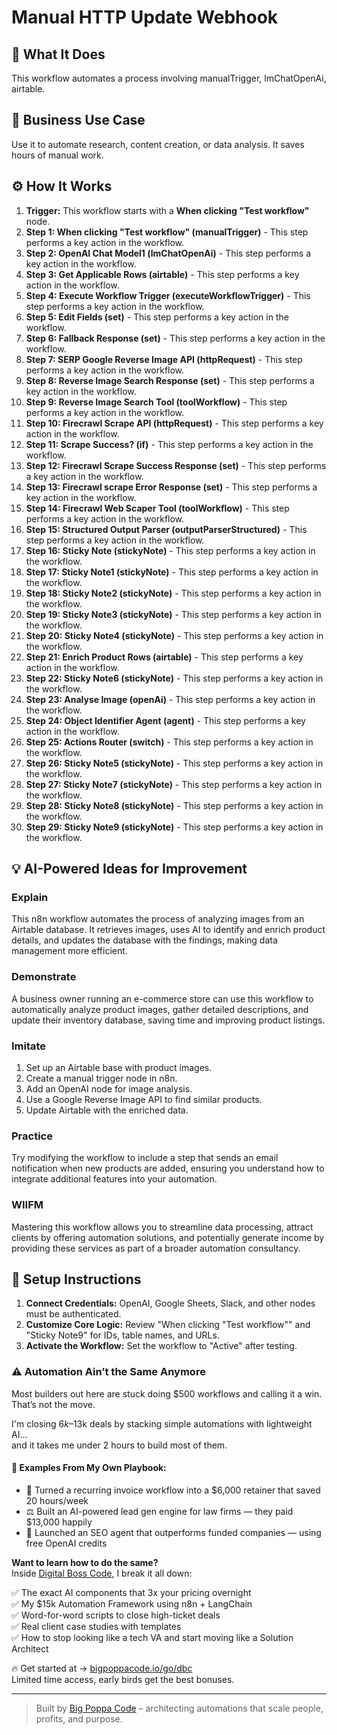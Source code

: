 # Manual HTTP Update Webhook

## 🚀 What It Does
This workflow automates a process involving manualTrigger, lmChatOpenAi, airtable.

## 💼 Business Use Case
Use it to automate research, content creation, or data analysis. It saves hours of manual work.

## ⚙️ How It Works
1.  **Trigger:** This workflow starts with a **When clicking "Test workflow"** node.
2. **Step 1: When clicking "Test workflow" (manualTrigger)** - This step performs a key action in the workflow.
3. **Step 2: OpenAI Chat Model1 (lmChatOpenAi)** - This step performs a key action in the workflow.
4. **Step 3: Get Applicable Rows (airtable)** - This step performs a key action in the workflow.
5. **Step 4: Execute Workflow Trigger (executeWorkflowTrigger)** - This step performs a key action in the workflow.
6. **Step 5: Edit Fields (set)** - This step performs a key action in the workflow.
7. **Step 6: Fallback Response (set)** - This step performs a key action in the workflow.
8. **Step 7: SERP Google Reverse Image API (httpRequest)** - This step performs a key action in the workflow.
9. **Step 8: Reverse Image Search Response (set)** - This step performs a key action in the workflow.
10. **Step 9: Reverse Image Search Tool (toolWorkflow)** - This step performs a key action in the workflow.
11. **Step 10: Firecrawl Scrape API (httpRequest)** - This step performs a key action in the workflow.
12. **Step 11: Scrape Success? (if)** - This step performs a key action in the workflow.
13. **Step 12: Firecrawl Scrape Success Response (set)** - This step performs a key action in the workflow.
14. **Step 13: Firecrawl scrape Error Response (set)** - This step performs a key action in the workflow.
15. **Step 14: Firecrawl Web Scaper Tool (toolWorkflow)** - This step performs a key action in the workflow.
16. **Step 15: Structured Output Parser (outputParserStructured)** - This step performs a key action in the workflow.
17. **Step 16: Sticky Note (stickyNote)** - This step performs a key action in the workflow.
18. **Step 17: Sticky Note1 (stickyNote)** - This step performs a key action in the workflow.
19. **Step 18: Sticky Note2 (stickyNote)** - This step performs a key action in the workflow.
20. **Step 19: Sticky Note3 (stickyNote)** - This step performs a key action in the workflow.
21. **Step 20: Sticky Note4 (stickyNote)** - This step performs a key action in the workflow.
22. **Step 21: Enrich Product Rows (airtable)** - This step performs a key action in the workflow.
23. **Step 22: Sticky Note6 (stickyNote)** - This step performs a key action in the workflow.
24. **Step 23: Analyse Image (openAi)** - This step performs a key action in the workflow.
25. **Step 24: Object Identifier Agent (agent)** - This step performs a key action in the workflow.
26. **Step 25: Actions Router (switch)** - This step performs a key action in the workflow.
27. **Step 26: Sticky Note5 (stickyNote)** - This step performs a key action in the workflow.
28. **Step 27: Sticky Note7 (stickyNote)** - This step performs a key action in the workflow.
29. **Step 28: Sticky Note8 (stickyNote)** - This step performs a key action in the workflow.
30. **Step 29: Sticky Note9 (stickyNote)** - This step performs a key action in the workflow.

## 💡 AI-Powered Ideas for Improvement
### Explain
This n8n workflow automates the process of analyzing images from an Airtable database. It retrieves images, uses AI to identify and enrich product details, and updates the database with the findings, making data management more efficient.

### Demonstrate
A business owner running an e-commerce store can use this workflow to automatically analyze product images, gather detailed descriptions, and update their inventory database, saving time and improving product listings.

### Imitate
1. Set up an Airtable base with product images.
2. Create a manual trigger node in n8n.
3. Add an OpenAI node for image analysis.
4. Use a Google Reverse Image API to find similar products.
5. Update Airtable with the enriched data.

### Practice
Try modifying the workflow to include a step that sends an email notification when new products are added, ensuring you understand how to integrate additional features into your automation.

### WIIFM
Mastering this workflow allows you to streamline data processing, attract clients by offering automation solutions, and potentially generate income by providing these services as part of a broader automation consultancy.

## 🔧 Setup Instructions
1. **Connect Credentials:** OpenAI, Google Sheets, Slack, and other nodes must be authenticated.
2. **Customize Core Logic:** Review "When clicking "Test workflow"" and "Sticky Note9" for IDs, table names, and URLs.
3. **Activate the Workflow:** Set the workflow to "Active" after testing.

### ⚠️ Automation Ain’t the Same Anymore

Most builders out here are stuck doing $500 workflows and calling it a win.  
That’s not the move.  

I'm closing $6k–$13k deals by stacking simple automations with lightweight AI...  
and it takes me under 2 hours to build most of them.

#### 🧠 Examples From My Own Playbook:
- 🔁 Turned a recurring invoice workflow into a $6,000 retainer that saved 20 hours/week  
- ⚖️ Built an AI-powered lead gen engine for law firms — they paid $13,000 happily  
- 🚀 Launched an SEO agent that outperforms funded companies — using free OpenAI credits  

**Want to learn how to do the same?**  
Inside [Digital Boss Code](https://bigpoppacode.io/go/dbc), I break it all down:

✅ The exact AI components that 3x your pricing overnight  
✅ My $15k Automation Framework using n8n + LangChain  
✅ Word-for-word scripts to close high-ticket deals  
✅ Real client case studies with templates  
✅ How to stop looking like a tech VA and start moving like a Solution Architect  

🔥 Get started at → [bigpoppacode.io/go/dbc](https://bigpoppacode.io/go/dbc)  
Limited time access, early birds get the best bonuses.

---
> Built by [Big Poppa Code](https://bigpoppacode.io) – architecting automations that scale people, profits, and purpose.
